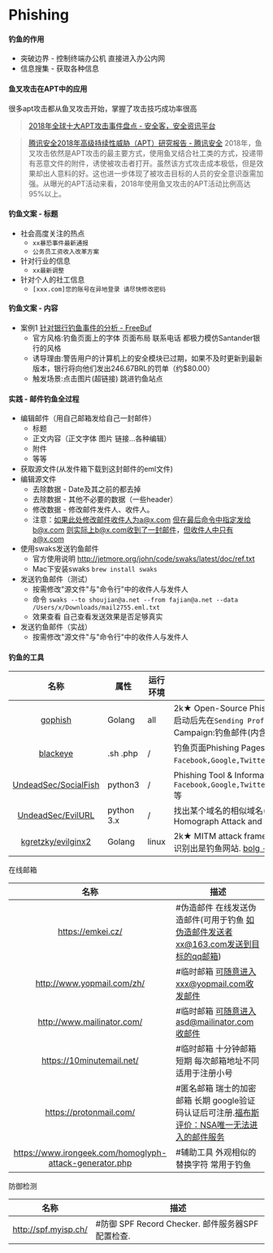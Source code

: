 # Phishing

#### 钓鱼的作用

* 突破边界 - 控制终端办公机 直接进入办公内网
* 信息搜集 - 获取各种信息

#### 鱼叉攻击在APT中的应用

很多apt攻击都从鱼叉攻击开始，掌握了攻击技巧成功率很高

>[2018年全球十大APT攻击事件盘点 - 安全客，安全资讯平台](https://www.anquanke.com/post/id/169007)

>[腾讯安全2018年高级持续性威胁（APT）研究报告 - 腾讯安全](https://s.tencent.com/research/report/623.html)
2018年，鱼叉攻击依然是APT攻击的最主要方式，使用鱼叉结合社工类的方式，投递带有恶意文件的附件，诱使被攻击者打开。虽然该方式攻击成本极低，但是效果却出人意料的好。这也进一步体现了被攻击目标的人员的安全意识亟需加强。从曝光的APT活动来看，2018年使用鱼叉攻击的APT活动比例高达95%以上。


#### 钓鱼文案 - 标题

* 社会高度关注的热点
  * `xx暴恐事件最新通报`
  * `公务员工资收入改革方案`
* 针对行业的信息
  * `xx最新调整`
* 针对个人的社工信息
  * `[xxx.com]您的账号在异地登录 请尽快修改密码`

#### 钓鱼文案 - 内容

* 案例1 [针对银行钓鱼事件的分析 - FreeBuf](https://www.freebuf.com/articles/web/129079.html)
  * 官方风格:钓鱼页面上的字体 页面布局 联系电话 都极力模仿Santander银行的风格
  * 诱导理由:警告用户的计算机上的安全模块已过期，如果不及时更新到最新版本，银行将向他们发出246.67BRL的罚单（约$80.00）
  * 触发场景:点击图片(超链接) 跳进钓鱼站点

#### 实践 - 邮件钓鱼全过程

* 编辑邮件（用自己邮箱发给自己一封邮件）
  * 标题
  * 正文内容（正文字体 图片 链接...各种编辑）
  * 附件
  * 等等
* 获取源文件(从发件箱下载到这封邮件的eml文件)
* 编辑源文件
  * 去除数据 - Date及其之前的都去掉
  * 去除数据 - 其他不必要的数据（一些header）
  * 修改数据 - 修改邮件发件人、收件人。
  * 注意：如果此处修改邮件收件人为a@x.com 但在最后命令中指定发给b@x.com 则实际上b@x.com收到了一封邮件，但收件人中只有a@x.com
* 使用swaks发送钓鱼邮件
  * 官方使用说明 http://jetmore.org/john/code/swaks/latest/doc/ref.txt
  * Mac下安装swaks  `brew install swaks`
* 发送钓鱼邮件（测试）
  * 按需修改"源文件"与"命令行"中的收件人与发件人
  * 命令 `swaks --to shoujian@a.net --from fajian@a.net --data /Users/x/Downloads/mail2755.eml.txt`
  * 效果查看 自己查看发送效果是否足够真实
* 发送钓鱼邮件（实战）
  * 按需修改"源文件"与"命令行"中的收件人与发件人

#### 钓鱼的工具

|名称|属性|运行环境|描述|
|:-------------:|--|--|-----|
|[gophish](https://github.com/gophish/gophish)|Golang|all|2k★ Open-Source Phishing Toolkit. 用于对企业进行定期的钓鱼测试. 启动后先在`Sending Profiles`中配置真实可用的`mail server`,发起一个Campaign:钓鱼邮件(内含钓鱼网站) [使用视频](https://www.youtube.com/watch?v=knc6Iq-hNcw)|
|[blackeye](https://github.com/flagellantX/blackeye)|.sh .php|/| 钓鱼页面Phishing Pages 含各大网站`Facebook,Google,Twitter,Microsoft`等|
|[UndeadSec/SocialFish](https://github.com/UndeadSec/SocialFish)|python3|/|Phishing Tool & Information Collector. 内置了模拟各大社交类网站`Facebook,Google,Twitter,LinkedIn,GitHub,StackOverflow,Instagram`等|
|[UndeadSec/EvilURL](https://github.com/UndeadSec/EvilURL)|python 3.x|/|找出某个域名的相似域名(Generate unicode evil domains for IDN Homograph Attack and detect them.)|
|[kgretzky/evilginx2](https://github.com/kgretzky/evilginx2)|Golang|linux|2k★ MITM attack framework used for phishing. 效果好 只能通过域名识别出是钓鱼网站. [bolg - bBREAKDEV](https://breakdev.org/)|


在线邮箱

|名称|描述|
|:-------------:|--|
|https://emkei.cz/| #伪造邮件 在线发送伪造邮件(可用于钓鱼 如伪造邮件发送者xx@163.com发送到目标的qq邮箱)|
|http://www.yopmail.com/zh/| #临时邮箱 可随意进入xxx@yopmail.com收发邮件|
|http://www.mailinator.com/| #临时邮箱 可随意进入asd@mailinator.com收邮件|
|https://10minutemail.net/| #临时邮箱 十分钟邮箱 短期 每次邮箱地址不同 适用于注册小号|
|https://protonmail.com/| #匿名邮箱 瑞士的加密邮箱 长期 google验证码认证后可注册.[福布斯评价：NSA唯一无法进入的邮件服务](http://www.forbes.com/sites/hollieslade/2014/05/19/the-only-email-system-the-nsa-cant-access/#5060612155ed) |
|https://www.irongeek.com/homoglyph-attack-generator.php| #辅助工具 外观相似的替换字符 常用于钓鱼|


防御检测

|名称|描述|
|:-------------:|-----|
|http://spf.myisp.ch/|#防御 SPF Record Checker. 邮件服务器SPF配置检查.|

